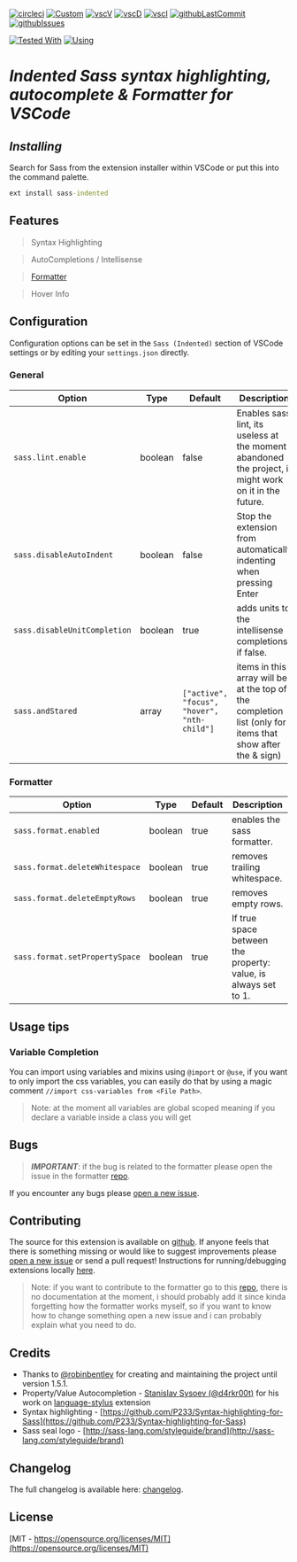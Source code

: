 <span id="BADGE_GENERATION_MARKER_0"></span>
[![circleci](https://img.shields.io/circleci/build/github/TheRealSyler/vscode-sass-indented)](https://app.circleci.com/github/TheRealSyler/vscode-sass-indented/pipelines) [![Custom](https://www.codefactor.io/repository/github/therealsyler/vscode-sass-indented/badge)](https://www.codefactor.io/repository/github/therealsyler/vscode-sass-indented) [![vscV](https://img.shields.io/visual-studio-marketplace/v/syler.sass-indented)](https://marketplace.visualstudio.com/items?itemName=syler.sass-indented) [![vscD](https://img.shields.io/visual-studio-marketplace/d/syler.sass-indented)](https://marketplace.visualstudio.com/items?itemName=syler.sass-indented) [![vscI](https://img.shields.io/visual-studio-marketplace/i/syler.sass-indented)](https://marketplace.visualstudio.com/items?itemName=syler.sass-indented) [![githubLastCommit](https://img.shields.io/github/last-commit/TheRealSyler/vscode-sass-indented)](https://github.com/TheRealSyler/vscode-sass-indented) [![githubIssues](https://img.shields.io/github/issues/TheRealSyler/vscode-sass-indented?color=lightgrey)](https://github.com/TheRealSyler/vscode-sass-indented)
<span id="BADGE_GENERATION_MARKER_1"></span>

[![Tested With](https://img.shields.io/badge/Syntax Tested With-test--grammar-red?style=for-the-badge)](https://www.npmjs.com/package/test-grammar)
[![Using](https://img.shields.io/badge/Using-sass--formatter-red?style=for-the-badge)](https://www.npmjs.com/package/sass-formatter)

# _Indented Sass syntax highlighting, autocomplete & Formatter for VSCode_

## **_Installing_**

Search for Sass from the extension installer within VSCode or put this into the command palette.

```cmd
ext install sass-indented
```

## **Features**

> Syntax Highlighting

> AutoCompletions / Intellisense

> [Formatter](https://github.com/TheRealSyler/sass-formatter)

> Hover Info

## **Configuration**

Configuration options can be set in the `Sass (Indented)` section of VSCode settings or by editing your `settings.json` directly.

### General

| Option                       | Type    | Default                                     | Description                                                                                               |
| ---------------------------- | ------- | ------------------------------------------- | --------------------------------------------------------------------------------------------------------- |
| `sass.lint.enable`           | boolean | false                                       | Enables sass lint, its useless at the moment i abandoned the project, i might work on it in the future.   |
| `sass.disableAutoIndent`     | boolean | false                                       | Stop the extension from automatically indenting when pressing Enter                                       |
| `sass.disableUnitCompletion` | boolean | true                                        | adds units to the intellisense completions if false.                                                      |
| `sass.andStared`             | array   | `["active", "focus", "hover", "nth-child"]` | items in this array will be at the top of the completion list (only for items that show after the & sign) |

### Formatter

| Option                         | Type    | Default | Description                                                    |
| ------------------------------ | ------- | ------- | -------------------------------------------------------------- |
| `sass.format.enabled`          | boolean | true    | enables the sass formatter.                                    |
| `sass.format.deleteWhitespace` | boolean | true    | removes trailing whitespace.                                   |
| `sass.format.deleteEmptyRows`  | boolean | true    | removes empty rows.                                            |
| `sass.format.setPropertySpace` | boolean | true    | If true space between the property: value, is always set to 1. |

## Usage tips

### Variable Completion

You can import using variables and mixins using `@import` or `@use`, if you want to only import the css variables, you can easily do that by using a magic comment `//import css-variables from <File Path>`.

> Note: at the moment all variables are global scoped meaning if you declare a variable inside a class you will get

## **Bugs**

> **_IMPORTANT_**: if the bug is related to the formatter please open the issue in the formatter [repo](https://github.com/TheRealSyler/sass-formatter/issues/new?assignees=TheRealSyler&labels=bug&template=bug_report.md&title=).

If you encounter any bugs please [open a new issue](https://github.com/TheRealSyler/vscode-sass-indented/issues/new?assignees=TheRealSyler&labels=bug&template=bug_report.md&title=).

## **Contributing**

The source for this extension is available on [github](https://github.com/TheRealSyler/vscode-sass-indented). If anyone feels that there is something missing or would like to suggest improvements please [open a new issue](https://github.com/TheRealSyler/vscode-sass-indented/issues/new?assignees=TheRealSyler&labels=enhancement&template=feature_request.md&title=) or send a pull request! Instructions for running/debugging extensions locally [here](https://code.visualstudio.com/docs/extensions/overview).

> Note: if you want to contribute to the formatter go to this [repo](https://github.com/TheRealSyler/sass-formatter), there is no documentation at the moment, i should probably add it since kinda forgetting how the formatter works myself, so if you want to know how to change something open a new issue and i can probably explain what you need to do.

## **Credits**

- Thanks to [@robinbentley](https://github.com/robinbentley) for creating and maintaining the project until version 1.5.1.
- Property/Value Autocompletion - [Stanislav Sysoev (@d4rkr00t)](https://github.com/d4rkr00t) for his work on [language-stylus](https://github.com/d4rkr00t/language-stylus) extension
- Syntax highlighting - [https://github.com/P233/Syntax-highlighting-for-Sass](https://github.com/P233/Syntax-highlighting-for-Sass)
- Sass seal logo - [http://sass-lang.com/styleguide/brand](http://sass-lang.com/styleguide/brand)

## Changelog

The full changelog is available here: [changelog](https://github.com/TheRealSyler/vscode-sass-indented/blob/master/CHANGELOG.md).

## License

[MIT - https://opensource.org/licenses/MIT](https://opensource.org/licenses/MIT)
